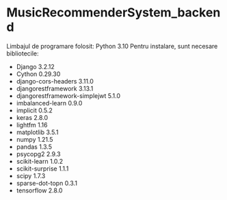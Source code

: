 # MusicRecommenderSystem_backend


Limbajul de programare folosit: Python 3.10
Pentru instalare, sunt necesare bibliotecile:

* Django 3.2.12
* Cython 0.29.30
* django-cors-headers 3.11.0
* djangorestframework 3.13.1
* djangorestframework-simplejwt 5.1.0
* imbalanced-learn 0.9.0
* implicit 0.5.2
* keras 2.8.0
* lightfm 1.16
* matplotlib 3.5.1
* numpy 1.21.5
* pandas 1.3.5
* psycopg2 2.9.3
* scikit-learn 1.0.2
* scikit-surprise 1.1.1
* scipy 1.7.3
* sparse-dot-topn 0.3.1
* tensorflow 2.8.0
